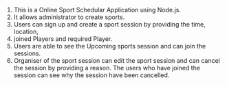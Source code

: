 1. This is a Online Sport Schedular Application using Node.js.
2. It allows administrator to create sports.
3. Users can sign up and create a sport session by providing the time, location, 
4. joined Players and required Player.
5. Users are able to see the Upcoming sports session and can join the sessions.
6. Organiser of the sport session can edit the sport session and
  can cancel the session by providing a reason. The users who 
  have joined the session can see why the session have been cancelled. 
